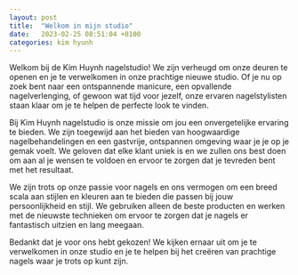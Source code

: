 ```yaml
---
layout: post
title:  "Welkom in mijn studio"
date:   2023-02-25 08:51:04 +0100
categories: kim hyunh
---
```


Welkom bij de Kim Huynh nagelstudio! We zijn verheugd om onze deuren te openen en je te verwelkomen in onze prachtige
nieuwe studio. Of je nu op zoek bent naar een ontspannende manicure, een opvallende nagelverlenging, of gewoon wat tijd
voor jezelf, onze ervaren nagelstylisten staan klaar om je te helpen de perfecte look te vinden.

Bij Kim Huynh nagelstudio is onze missie om jou een onvergetelijke ervaring te bieden. We zijn toegewijd aan het bieden
van hoogwaardige nagelbehandelingen en een gastvrije, ontspannen omgeving waar je je op je gemak voelt. We geloven dat
elke klant uniek is en we zullen ons best doen om aan al je wensen te voldoen en ervoor te zorgen dat je tevreden bent
met het resultaat.

We zijn trots op onze passie voor nagels en ons vermogen om een breed scala aan stijlen en kleuren aan te bieden die
passen bij jouw persoonlijkheid en stijl. We gebruiken alleen de beste producten en werken met de nieuwste technieken om
ervoor te zorgen dat je nagels er fantastisch uitzien en lang meegaan.

Bedankt dat je voor ons hebt gekozen! We kijken ernaar uit om je te verwelkomen in onze studio en je te helpen bij het
creëren van prachtige nagels waar je trots op kunt zijn.
